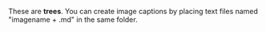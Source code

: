 These are **trees**. You can create image captions by placing text files named "imagename + .md" in the same folder.
